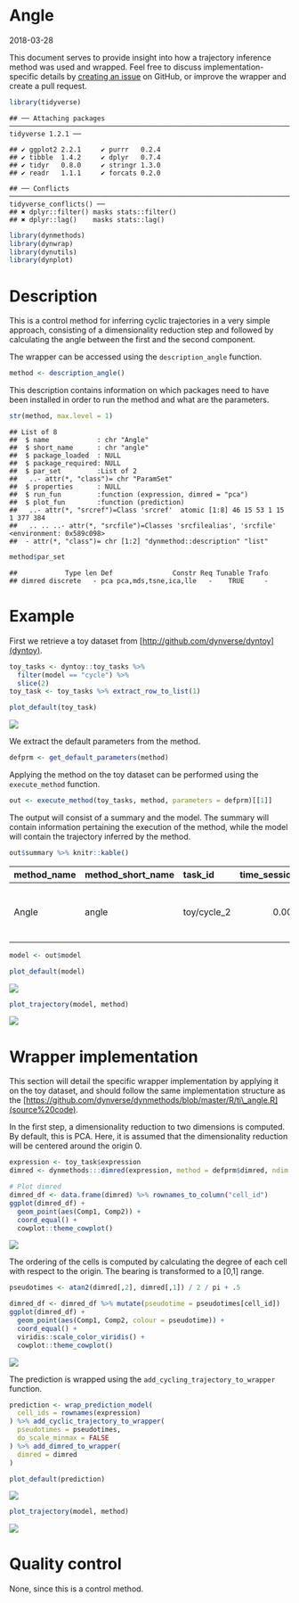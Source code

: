 Angle
================
2018-03-28

This document serves to provide insight into how a trajectory inference method was used and wrapped. Feel free to discuss implementation-specific details by [creating an issue](https://github.com/dynverse/dynmethods/issues) on GitHub, or improve the wrapper and create a pull request.

``` r
library(tidyverse)
```

    ## ── Attaching packages ─────────────────────────────────────────────────────────────────────────────────────────────────────────────────────────────────────────────────────────────────────────────────────────────────────────────── tidyverse 1.2.1 ──

    ## ✔ ggplot2 2.2.1     ✔ purrr   0.2.4
    ## ✔ tibble  1.4.2     ✔ dplyr   0.7.4
    ## ✔ tidyr   0.8.0     ✔ stringr 1.3.0
    ## ✔ readr   1.1.1     ✔ forcats 0.2.0

    ## ── Conflicts ────────────────────────────────────────────────────────────────────────────────────────────────────────────────────────────────────────────────────────────────────────────────────────────────────────────────── tidyverse_conflicts() ──
    ## ✖ dplyr::filter() masks stats::filter()
    ## ✖ dplyr::lag()    masks stats::lag()

``` r
library(dynmethods)
library(dynwrap)
library(dynutils)
library(dynplot)
```

Description
===========

This is a control method for inferring cyclic trajectories in a very simple approach, consisting of a dimensionality reduction step and followed by calculating the angle between the first and the second component.

The wrapper can be accessed using the `description_angle` function.

``` r
method <- description_angle()
```

This description contains information on which packages need to have been installed in order to run the method and what are the parameters.

``` r
str(method, max.level = 1)
```

    ## List of 8
    ##  $ name            : chr "Angle"
    ##  $ short_name      : chr "angle"
    ##  $ package_loaded  : NULL
    ##  $ package_required: NULL
    ##  $ par_set         :List of 2
    ##   ..- attr(*, "class")= chr "ParamSet"
    ##  $ properties      : NULL
    ##  $ run_fun         :function (expression, dimred = "pca")  
    ##  $ plot_fun        :function (prediction)  
    ##   ..- attr(*, "srcref")=Class 'srcref'  atomic [1:8] 46 15 53 1 15 1 377 384
    ##   .. .. ..- attr(*, "srcfile")=Classes 'srcfilealias', 'srcfile' <environment: 0x589c098> 
    ##  - attr(*, "class")= chr [1:2] "dynmethod::description" "list"

``` r
method$par_set
```

    ##            Type len Def               Constr Req Tunable Trafo
    ## dimred discrete   - pca pca,mds,tsne,ica,lle   -    TRUE     -

Example
=======

First we retrieve a toy dataset from [http://github.com/dynverse/dyntoy](dyntoy).

``` r
toy_tasks <- dyntoy::toy_tasks %>% 
  filter(model == "cycle") %>% 
  slice(2)
toy_task <- toy_tasks %>% extract_row_to_list(1)

plot_default(toy_task)
```

![](angle_files/figure-markdown_github/unnamed-chunk-5-1.png)

We extract the default parameters from the method.

``` r
defprm <- get_default_parameters(method)
```

Applying the method on the toy dataset can be performed using the `execute_method` function.

``` r
out <- execute_method(toy_tasks, method, parameters = defprm)[[1]]
```

The output will consist of a summary and the model. The summary will contain information pertaining the execution of the method, while the model will contain the trajectory inferred by the method.

``` r
out$summary %>% knitr::kable()
```

| method\_name | method\_short\_name | task\_id     |  time\_sessionsetup|  time\_preprocessing|  time\_method|  time\_postprocessing|  time\_wrapping|  time\_sessioncleanup| error |  num\_files\_created|  num\_setseed\_calls| prior\_df                                                   |
|:-------------|:--------------------|:-------------|-------------------:|--------------------:|-------------:|---------------------:|---------------:|---------------------:|:------|--------------------:|--------------------:|:------------------------------------------------------------|
| Angle        | angle               | toy/cycle\_2 |           0.0028157|             9.32e-05|     0.0057244|             0.1609828|       0.0001738|             0.0005841| NULL  |                    0|                    0| list(prior\_type = logical(0), prior\_names = character(0)) |

``` r
model <- out$model 

plot_default(model)
```

![](angle_files/figure-markdown_github/unnamed-chunk-8-1.png)

``` r
plot_trajectory(model, method)
```

![](angle_files/figure-markdown_github/unnamed-chunk-8-2.png)

Wrapper implementation
======================

This section will detail the specific wrapper implementation by applying it on the toy dataset, and should follow the same implementation structure as the [https://github.com/dynverse/dynmethods/blob/master/R/ti\_angle.R](source%20code).

In the first step, a dimensionality reduction to two dimensions is computed. By default, this is PCA. Here, it is assumed that the dimensionality reduction will be centered around the origin 0.

``` r
expression <- toy_task$expression
dimred <- dynmethods:::dimred(expression, method = defprm$dimred, ndim = 2)

# Plot dimred
dimred_df <- data.frame(dimred) %>% rownames_to_column("cell_id")
ggplot(dimred_df) + 
  geom_point(aes(Comp1, Comp2)) + 
  coord_equal() +
  cowplot::theme_cowplot()
```

![](angle_files/figure-markdown_github/unnamed-chunk-9-1.png)

The ordering of the cells is computed by calculating the degree of each cell with respect to the origin. The bearing is transformed to a \[0,1\] range.

``` r
pseudotimes <- atan2(dimred[,2], dimred[,1]) / 2 / pi + .5

dimred_df <- dimred_df %>% mutate(pseudotime = pseudotimes[cell_id])
ggplot(dimred_df) +
  geom_point(aes(Comp1, Comp2, colour = pseudotime)) +
  coord_equal() + 
  viridis::scale_color_viridis() +
  cowplot::theme_cowplot()
```

![](angle_files/figure-markdown_github/unnamed-chunk-10-1.png)

The prediction is wrapped using the `add_cycling_trajectory_to_wrapper` function.

``` r
prediction <- wrap_prediction_model(
  cell_ids = rownames(expression)
) %>% add_cyclic_trajectory_to_wrapper(
  pseudotimes = pseudotimes,
  do_scale_minmax = FALSE
) %>% add_dimred_to_wrapper(
  dimred = dimred
)

plot_default(prediction)
```

![](angle_files/figure-markdown_github/unnamed-chunk-11-1.png)

``` r
plot_trajectory(model, method)
```

![](angle_files/figure-markdown_github/unnamed-chunk-11-2.png)

Quality control
===============

None, since this is a control method.
